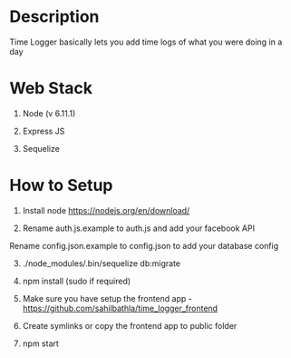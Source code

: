 # Description

Time Logger basically lets you add time logs of what you were doing in a day

# Web Stack

1) Node (v 6.11.1)

2) Express JS

3) Sequelize


# How to Setup

1) Install node https://nodejs.org/en/download/

2) Rename auth.js.example to auth.js and add your facebook API

Rename config.json.example to config.json to add your database config

3) ./node_modules/.bin/sequelize db:migrate

4) npm install (sudo if required)

5) Make sure you have setup the frontend app - https://github.com/sahilbathla/time_logger_frontend

6) Create symlinks or copy the frontend app to public folder

7) npm start